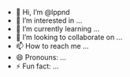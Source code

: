 - 👋 Hi, I’m @lppnd
- 👀 I’m interested in ...
- 🌱 I’m currently learning ...
- 💞️ I’m looking to collaborate on ...
- 📫 How to reach me ...
- 😄 Pronouns: ...
- ⚡ Fun fact: ...

<!---
lppnd/lppnd is a ✨ special ✨ repository because its `README.md` (this file) appears on your GitHub profile.
You can click the Preview link to take a look at your changes.
--->
